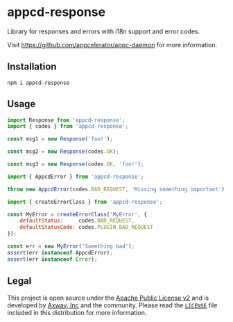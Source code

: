 # appcd-response

Library for responses and errors with i18n support and error codes.

Visit https://github.com/appcelerator/appc-daemon for more information.

## Installation

	npm i appcd-response

## Usage

```js
import Response from 'appcd-response';
import { codes } from 'appcd-response';

const msg1 = new Response('foo!');

const msg2 = new Response(codes.OK);

const msg3 = new Response(codes.OK, 'foo!');
```

```js
import { AppcdError } from 'appcd-response';

throw new AppcdError(codes.BAD_REQUEST, 'Missing something important');
```

```js
import { createErrorClass } from 'appcd-response';

const MyError = createErrorClass('MyError', {
	defaultStatus:     codes.BAD_REQUEST,
	defaultStatusCode: codes.PLUGIN_BAD_REQUEST
});

const err = new MyError('Something bad');
assert(err instanceof AppcdError);
assert(err instanceof Error);
```

## Legal

This project is open source under the [Apache Public License v2][1] and is developed by
[Axway, Inc](http://www.axway.com/) and the community. Please read the [`LICENSE`][1] file included
in this distribution for more information.

[1]: https://github.com/appcelerator/appc-daemon/blob/master/packages/appcd-response/LICENSE
